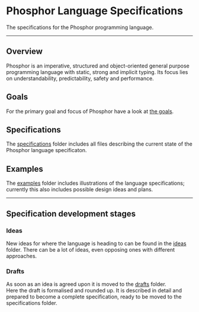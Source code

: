 # Phosphor Language Specifications

The specifications for the Phosphor programming language.

<hr>

## Overview

Phosphor is an imperative, structured and object-oriented general purpose programming language with static, strong and implicit typing. Its focus lies on understandability, predictability, safety and performance.

## Goals

For the primary goal and focus of Phosphor have a look at [the goals](goals.md).

## Specifications

The [specifications](/specifications/) folder includes all files describing the current state of the Phosphor language specificaton.

## Examples

The [examples](/examples/) folder includes illustrations of the language specifications; currently this also includes possible design ideas
and plans.

<hr>

## Specification development stages

### Ideas

New ideas for where the language is heading to can be found in the [ideas](/ideas/) folder. There can be a lot of ideas, even opposing ones
with different approaches.

### Drafts

As soon as an idea is agreed upon it is moved to the [drafts](/drafts/) folder. \
Here the draft is formalised and rounded up. It is described in detail and prepared to become a complete specification, ready to be moved
to the specifications folder.

